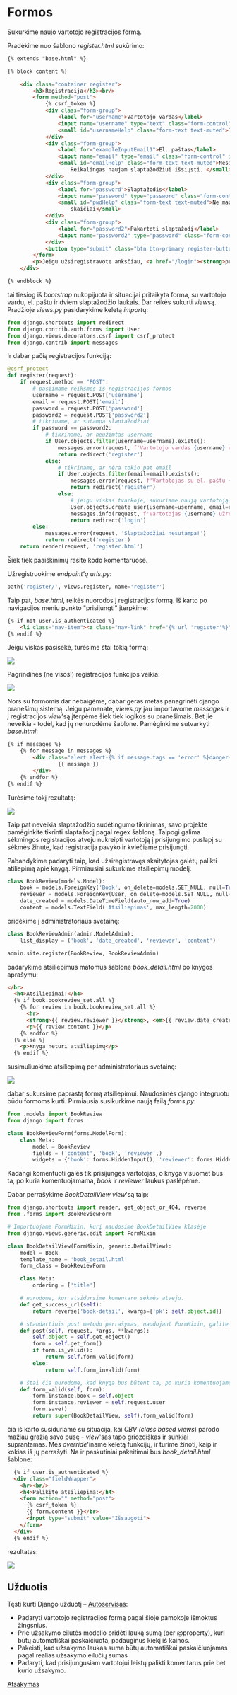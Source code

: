 # Formos

Sukurkime naujo vartotojo registracijos formą.

Pradėkime nuo šablono *register.html* sukūrimo:

```html
{% extends "base.html" %}

{% block content %}

    <div class="container register">
        <h3>Registracija</h3><br/>
        <form method="post">
            {% csrf_token %}
            <div class="form-group">
                <label for="username">Vartotojo vardas</label>
                <input name="username" type="text" class="form-control" id="username" aria-describedby="usernameHelp">
                <small id="usernameHelp" class="form-text text-muted">Iki 150 simbolių.</small>
            </div>
            <div class="form-group">
                <label for="exampleInputEmail1">El. paštas</label>
                <input name="email" type="email" class="form-control" id="exampleInputEmail1" aria-describedby="emailHelp">
                <small id="emailHelp" class="form-text text-muted">Nesidalinsime su niekuo, nesiųsime jokio spamo.
                    Reikalingas naujam slaptažodžiui išsiųsti. </small>
            </div>
            <div class="form-group">
                <label for="password">Slaptažodis</label>
                <input name="password" type="password" class="form-control" id="password" aria-describedby="pwdHelp">
                <small id="pwdHelp" class="form-text text-muted">Ne mažiau, kaip 8 simboliai. Negali būti vien tik
                    skaičiai</small>
            </div>
            <div class="form-group">
                <label for="password2">Pakartoti slaptažodį</label>
                <input name="password2" type="password" class="form-control" id="password2" aria-describedby="pwd2Help">
            </div>
            <button type="submit" class="btn btn-primary register-button">Registruotis</button>
        </form>
        <p>Jeigu užsiregistravote anksčiau, <a href="/login"><strong>prisijunkite.</strong></a></p>
    </div>

{% endblock %}
```

tai tiesiog iš *bootstrap* nukopijuota ir situacijai pritaikyta forma, su vartotojo vardu, el. paštu ir dviem slaptažodžio laukais. Dar reikės sukurti *view*są. Pradžioje *views.py* pasidarykime keletą *import*ų:

```python
from django.shortcuts import redirect
from django.contrib.auth.forms import User
from django.views.decorators.csrf import csrf_protect
from django.contrib import messages
```

Ir dabar pačią registracijos funkciją:

```python
@csrf_protect
def register(request):
    if request.method == "POST":
        # pasiimame reikšmes iš registracijos formos
        username = request.POST['username']
        email = request.POST['email']
        password = request.POST['password']
        password2 = request.POST['password2']
        # tikriname, ar sutampa slaptažodžiai
        if password == password2:
            # tikriname, ar neužimtas username
            if User.objects.filter(username=username).exists():
                messages.error(request, f'Vartotojo vardas {username} užimtas!')
                return redirect('register')
            else:
                # tikriname, ar nėra tokio pat email
                if User.objects.filter(email=email).exists():
                    messages.error(request, f'Vartotojas su el. paštu {email} jau užregistruotas!')
                    return redirect('register')
                else:
                    # jeigu viskas tvarkoje, sukuriame naują vartotoją
                    User.objects.create_user(username=username, email=email, password=password)
                    messages.info(request, f'Vartotojas {username} užregistruotas!')
                    return redirect('login')
        else:
            messages.error(request, 'Slaptažodžiai nesutampa!')
            return redirect('register')
    return render(request, 'register.html')
```

Šiek tiek paaiškinimų rasite kodo komentaruose.

Užregistruokime *endpoint'ą urls.py*:

```python
path('register/', views.register, name='register')
```

Taip pat, *base.html*, reikės nuorodos į registracijos formą. Iš karto po navigacijos meniu punkto "prisijungti" įterpkime:

```html
{% if not user.is_authenticated %}
    <li class="nav-item"><a class="nav-link" href="{% url 'register'%}">Registruotis</a></li>
{% endif %}
```

Jeigu viskas pasisekė, turėsime štai tokią formą:

![](registracija1.png)

Pagrindinės (ne visos!) registracijos funkcijos veikia:

![](registracija_admin.png)

Nors su formomis dar nebaigėme, dabar geras metas panagrinėti django pranešimų sistemą. Jeigu pamenate, *views.py* jau importavome *messages* ir į registracijos *view*'są įterpėme šiek tiek logikos su pranešimais. Bet jie neveikia - todėl, kad jų nenurodėme šablone. Pamėginkime sutvarkyti *base.html*:

```html
{% if messages %}
    {% for message in messages %}
        <div class="alert alert-{% if message.tags == 'error' %}danger{% elif message.tags == 'info' %}success{% endif %}" role="alert">
                {{ message }}
        </div>
    {% endfor %}
{% endif %}
```

Turėsime tokį rezultatą:

![](error.png)

Taip pat neveikia slaptažodžio sudėtingumo tikrinimas, savo projekte pamėginkite tikrinti slaptažodį pagal regex šabloną. Taipogi galima sėkmingos registracijos atveju nukreipti vartotoją į prisijungimo puslapį su sėkmės žinute, kad registracija pavyko ir kviečiame prisijungti. 

Pabandykime padaryti taip, kad užsiregistravęs skaitytojas galėtų palikti atiliepimą apie knygą. Pirmiausiai sukurkime atsiliepimų modelį:

```python
class BookReview(models.Model):
    book = models.ForeignKey('Book', on_delete=models.SET_NULL, null=True, blank=True)
    reviewer = models.ForeignKey(User, on_delete=models.SET_NULL, null=True, blank=True)
    date_created = models.DateTimeField(auto_now_add=True)
    content = models.TextField('Atsiliepimas', max_length=2000)
```

pridėkime į administratoriaus svetainę:

```python
class BookReviewAdmin(admin.ModelAdmin):
    list_display = ('book', 'date_created', 'reviewer', 'content')

admin.site.register(BookReview, BookReviewAdmin)
```

padarykime atsiliepimus matomus šablone *book_detail.html* po knygos aprašymu:

```html
</br>
  <h4>Atsiliepimai:</h4>
  {% if book.bookreview_set.all %}
    {% for review in book.bookreview_set.all %}
      <hr>
      <strong>{{ review.reviewer }}</strong>, <em>{{ review.date_created}}</em>
      <p>{{ review.content }}</p>
    {% endfor %}
  {% else %}
    <p>Knyga neturi atsiliepimų</p>
  {% endif %}
```

susimuliuokime atsiliepimą per administratoriaus svetainę:

![](atsiliepimas.png)

dabar sukursime paprastą formą atsiliepimui. Naudosimės django integruotu būdu formoms kurti. Pirmiausia susikurkime naują failą *forms.py*:

```python
from .models import BookReview
from django import forms

class BookReviewForm(forms.ModelForm):
    class Meta:
        model = BookReview
        fields = ('content', 'book', 'reviewer',)
        widgets = {'book': forms.HiddenInput(), 'reviewer': forms.HiddenInput()}
```

Kadangi komentuoti galės tik prisijungęs vartotojas, o knyga visuomet bus ta, po kuria komentuojamama, *book* ir *reviewer* laukus paslėpėme.

Dabar perrašykime *BookDetailView*  *view*'są taip:

```python
from django.shortcuts import render, get_object_or_404, reverse
from .forms import BookReviewForm

# Importuojame FormMixin, kurį naudosime BookDetailView klasėje
from django.views.generic.edit import FormMixin

class BookDetailView(FormMixin, generic.DetailView):
    model = Book
    template_name = 'book_detail.html'
    form_class = BookReviewForm

    class Meta:
        ordering = ['title']

    # nurodome, kur atsidursime komentaro sėkmės atveju.
    def get_success_url(self):
        return reverse('book-detail', kwargs={'pk': self.object.id})

    # standartinis post metodo perrašymas, naudojant FormMixin, galite kopijuoti tiesiai į savo projektą.
    def post(self, request, *args, **kwargs):
        self.object = self.get_object()
        form = self.get_form()
        if form.is_valid():
            return self.form_valid(form)
        else:
            return self.form_invalid(form)

    # štai čia nurodome, kad knyga bus būtent ta, po kuria komentuojame, o vartotojas bus tas, kuris yra prisijungęs.
    def form_valid(self, form):
        form.instance.book = self.object
        form.instance.reviewer = self.request.user
        form.save()
        return super(BookDetailView, self).form_valid(form)
```

čia iš karto susiduriame su situacija, kai *CBV (class based views*) parodo mažiau gražią savo pusę - *view*'sas tapo griozdiškas ir sunkiai suprantamas. Mes *override*'iname keletą funkcijų, ir turime žinoti, kaip ir kokias iš jų perrašyti. Na ir paskutiniai pakeitimai bus *book_detail.html* šablone:

```html
  {% if user.is_authenticated %}
  <div class="fieldWrapper">
    <hr><br/>
    <h4>Palikite atsiliepimą:</h4>
    <form action="" method="post">
      {% csrf_token %}
      {{ form.content }}</br>
      <input type="submit" value="Išsaugoti">
    </form>
  </div>
  {% endif %}
```

rezultatas:

![](review_form.png)

 ## Užduotis
Tęsti kurti Django užduotį – [Autoservisas](https://github.com/robotautas/kursas/wiki/Django-u%C5%BEduotis:-Autoservisas):
* Padaryti vartotojo registracijos formą pagal šioje pamokoje išmoktus žingsnius.
* Prie užsakymo eilutės modelio pridėti lauką sumą (per @property), kuri būtų automatiškai paskaičiuota, padauginus kiekį iš kainos.
* Pakeisti, kad užsakymo laukas suma būtų automatiškai paskaičiuojamas pagal realias užsakymo eilučių sumas
* Padaryti, kad prisijungusiam vartotojui leistų palikti komentarus prie bet kurio užsakymo.

[Atsakymas](https://github.com/DonatasNoreika/autoservisas)
